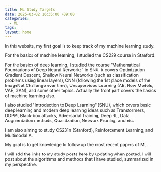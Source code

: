 ```yaml
---
title: ML Study Targets
date: 2025-02-02 16:35:00 +09:00
categories:
  - ML
tags:
layout: home   
---
```

In this website, my first goal is to keep track of my machine learning study.

For the basics of machine learning, I studied the CS229 course in Stanford. 

For the basics of deep learning, I studied the course "Mathematical Foundations of Deep Neural Networks" in SNU. It covers Optimization, Gradient Descent, Shallow Neural Networks (such as classification problems using linear layers), CNN (following the 1st place models of the ImageNet Challenge over time), Unsupervised Learning (AE, Flow Models, VAE, GAN), and some other topics.
Actually the front part covers the basics of machine learning also.

I also studied "Introduction to Deep Learning" (SNU), which covers basic deep learning and modern deep learning ideas such as Transformers, DDPM, Black-box attacks, Adversarial Training, Deep RL, Data Augmentation methods, Quantization, Network Pruning, and etc.

I am also aiming to study CS231n (Stanford), Reinforcement Learning, and Multimodal AI.

My goal is to get knowledge to follow up the most recent papers of ML.

I will add the links to my study posts here by updating when posted. I will post about the algorithms and methods that I have studied, summarized in my perspective.
